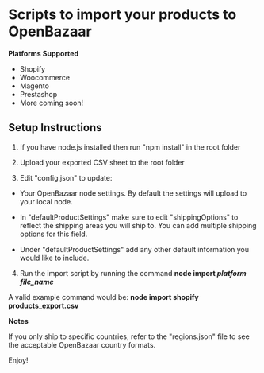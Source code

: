 # Scripts to import your products to OpenBazaar  

**Platforms Supported**

* Shopify
* Woocommerce
* Magento
* Prestashop
* More coming soon!


## Setup Instructions

1. If you have node.js installed then run "npm install" in the root folder

2. Upload your exported CSV sheet to the root folder

3. Edit "config.json" to update:

- Your OpenBazaar node settings. By default the settings will upload to your local node.

- In "defaultProductSettings" make sure to edit "shippingOptions" to reflect the shipping areas you will ship to. You can add multiple shipping options for this field.

- Under "defaultProductSettings" add any other default information you would like to include.

4. Run the import script by running the command **node import *platform* *file_name***

A valid example command would be: **node import shopify products_export.csv**


**Notes**

If you only ship to specific countries, refer to the "regions.json" file to see the acceptable OpenBazaar country formats.

Enjoy!
